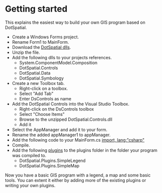 # Getting started

This explains the easiest way to build your own GIS program based on DotSpatial.

* Create a Windows Forms project.
* Rename Form1 to MainForm.
* Download the [DotSpatial dlls](https://ci.appveyor.com/api/projects/mogikanin/dotspatial/artifacts/Source/bin/Release.zip?branch=master).
* Unzip the file.
* Add the following dlls to your projects references.
  * System.ComponentModel.Composition
  * DotSpatial.Controls
  * DotSpatial.Data
  * DotSpatial.Symbology
* Create a new Toolbox tab.
  * Right-click on a toolbox.
  * Select "Add Tab"
  * Enter DsControls as name
* Add the DotSpatial Controls into the Visual Studio Toolbox.
  * Right-click on the DsControls toolbox
  * Select "Choose Items"
  * Browse to the unzipped DotSpatial.Controls.dll
  * Add it
* Select the AppManager and add it to your form.
* Rename the added appManager1 to appManager.
* Add the following code to your MainForm.cs
  [import, lang:"csharp"](../Source/DemoMap/MainForm.cs)
* Compile.
* Add the following [plugins](../the-plugins.md) to the plugins folder in the folder your program was compiled to.
  * DotSpatial.Plugins.SimpleLegend
  * DotSpatial.Plugins.SimpleMap

Now you have a basic GIS program with a legend, a map and some basic tools. You can extent it either by adding more of the existing plugins or writing your own plugins.



